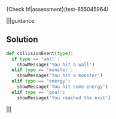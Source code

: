 
{Check It!|assessment}(test-855045964)

|||guidance
## Solution
```python
def collisionEvent(type):
  if type == 'wall':
    showMessage('You hit a wall')
  elif type == 'monster':
    showMessage('You hit a monster')
  elif type == 'energy':
    showMessage('You hit some energy')
  elif type == 'goal':
    showMessage('You reached the exit')
```
|||
